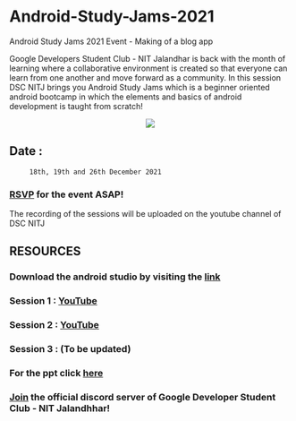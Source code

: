 # Android-Study-Jams-2021
Android Study Jams 2021 Event - Making of a blog app

Google Developers Student Club - NIT Jalandhar is back with the month of learning where a collaborative environment is created so that everyone can learn from one another and move forward as a community.
In this session DSC NITJ brings you Android Study Jams which is a beginner oriented android bootcamp in which the elements and basics of android development is taught from scratch!


<p align="center" width="200"><img src="https://user-images.githubusercontent.com/87534228/145713546-db48e2ba-f6f9-46e9-b498-31e13875623a.jpg"></p>


## Date : 
         18th, 19th and 26th December 2021 
### [RSVP](https://gdsc.community.dev/events/details/developer-student-clubs-dr-b-r-ambedkar-national-institute-of-technology-nit-jalandhar-presents-kickstart-andriod-study-jams/#) for the event ASAP! 
The recording of the sessions will be uploaded on the youtube channel of DSC NITJ


## RESOURCES

### Download the android studio by visiting the [link](https://developer.android.com/studio)


### Session 1 : [YouTube](https://www.youtube.com/watch?v=i8vJbhumorg)
### Session 2 : [YouTube](https://www.youtube.com/watch?v=Vq9Zx5kiIns)
### Session 3 : (To be updated)

### For the ppt click [here](https://docs.google.com/presentation/d/1ldkfZmrRVbSVJuyCbZcqQph6CXlmrtrC/edit#slide=id.p2)

### [Join](https://discord.gg/DneQ9v6Bec) the official discord server of Google Developer Student Club - NIT Jalandhhar!



